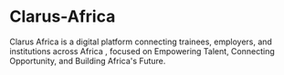 # Clarus-Africa
Clarus Africa is a digital platform connecting trainees, employers, and institutions across Africa , focused on Empowering Talent, Connecting Opportunity, and Building Africa's Future.
